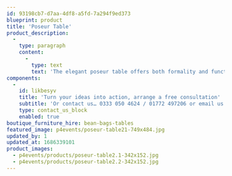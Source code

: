 ```yaml
---
id: 93198cb7-d7aa-4df8-a5fd-7a294f9ed373
blueprint: product
title: 'Poseur Table'
product_description:
  -
    type: paragraph
    content:
      -
        type: text
        text: 'The elegant poseur table offers both formality and functionality. Adding height and defining spaces at your next event.'
components:
  -
    id: likbesyv
    title: 'Turn your ideas into action, arrange a free consultation'
    subtitle: 'Or contact us… 0333 050 4624 / 01772 497206 or email us: info@p4events.co.uk'
    type: contact_us_block
    enabled: true
boutique_furniture_hire: bean-bags-tables
featured_image: p4events/poseur-table21-749x484.jpg
updated_by: 1
updated_at: 1686339101
product_images:
  - p4events/products/poseur-table2.1-342x152.jpg
  - p4events/products/poseur-table2.2-342x152.jpg
---
```

